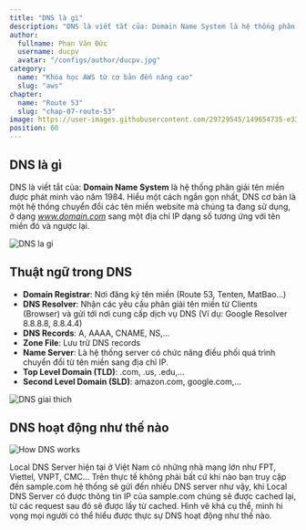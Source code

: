 ```yaml
---
title: "DNS là gì"
description: "DNS là viết tắt của: Domain Name System là hệ thống phân giải tên miền được phát minh vào năm 1984. Hiểu một cách ngắn gọn nhất, DNS cơ bản là một hệ thống chuyển đổi các tên miền website mà chúng ta đang sử dụng, ở dạng www.domain.com sang một địa chỉ IP dạng số tương ứng với tên miền đó và ngược lại."
author:
  fullname: Phan Văn Đức
  username: ducpv
  avatar: "/configs/author/ducpv.jpg"
category:
  name: "Khóa học AWS từ cơ bản đến nâng cao"
  slug: "aws"
chapter:
  name: "Route 53"
  slug: "chap-07-route-53"
image: https://user-images.githubusercontent.com/29729545/149654735-e330eab1-a835-42c9-aa2a-6b67e961c43b.png
position: 60
---
```


## DNS là gì

DNS là viết tắt của: **Domain Name System** là hệ thống phân giải tên miền được phát minh vào năm 1984. Hiểu một cách ngắn gọn nhất, DNS cơ bản là một hệ thống chuyển đổi các tên miền website mà chúng ta đang sử dụng, ở dạng *www.domain.com* sang một địa chỉ IP dạng số tương ứng với tên miền đó và ngược lại.

![DNS la gi](https://imc.org.vn/uploads/plugin/news/519/1627437317-1622235566-dns-server-8-8-8-8-lam-gi-m-t-c-truy-c-p-m-ng.png)

## Thuật ngữ trong DNS

- **Domain Registrar**: Nơi đăng ký tên miền (Route 53, Tenten, MatBao...)
- **DNS Resolver**: Nhận các yêu cầu phân giải tên miền từ Clients (Browser) và gửi tới nơi cung cấp dịch vụ DNS (Ví dụ: Google Resolver 8.8.8.8, 8.8.4.4)
- **DNS Records**: A, AAAA, CNAME, NS,...
- **Zone File**: Lưu trữ DNS records
- **Name Server**: Là hệ thống server có chức năng điều phối quá trình chuyển đổi từ tên miền sang địa chỉ IP.
- **Top Level Domain (TLD)**: .com, .us, .edu,...
- **Second Level Domain (SLD)**: amazon.com, google.com,...

![DNS giai thich](https://user-images.githubusercontent.com/29729545/149654735-e330eab1-a835-42c9-aa2a-6b67e961c43b.png)

## DNS hoạt động như thế nào

![How DNS works](https://user-images.githubusercontent.com/29729545/149654930-0b0d3a35-d0a2-4990-a725-a3a5d4f61afb.png)

Local DNS Server hiện tại ở Việt Nam có những nhà mạng lớn như FPT, Viettel, VNPT, CMC... Trên thực tế không phải bất cứ khi nào bạn truy cập đến sample.com hệ thống sẽ gửi đến nhiều DNS server như vậy, khi Local DNS Server có được thông tin IP của sample.com chúng sẽ được cached lại, từ các request sau đó sẽ được lấy từ cached. Hình vẽ khá cụ thể, mình hi vọng mọi người có thể hiểu được thực sự DNS hoạt động như thế nào.

